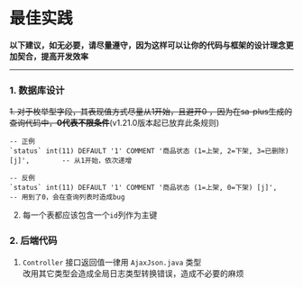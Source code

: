 # 最佳实践

**以下建议，如无必要，请尽量遵守，因为这样可以让你的代码与框架的设计理念更加契合，提高开发效率**

--- 



### 1. 数据库设计

~~1. 对于枚举型字段，其表现值方式尽量从1开始，且避开0 ，因为在sa-plus生成的查询代码中，**0代表不限条件**~~(v1.21.0版本起已放弃此条规则)


``` mysql
-- 正例
`status` int(11) DEFAULT '1' COMMENT '商品状态 (1=上架, 2=下架, 3=已删除) [j]',		-- 从1开始，依次递增

-- 反例
`status` int(11) DEFAULT '1' COMMENT '商品状态 (1=上架, 0=下架) [j]',		-- 用到了0，会在查询列表时造成bug 

```


2. 每一个表都应该包含一个`id`列作为主键


### 2. 后端代码 

1. `Controller` 接口返回值一律用 `AjaxJson.java` 类型 
<br/> 改用其它类型会造成全局日志类型转换错误，造成不必要的麻烦 

